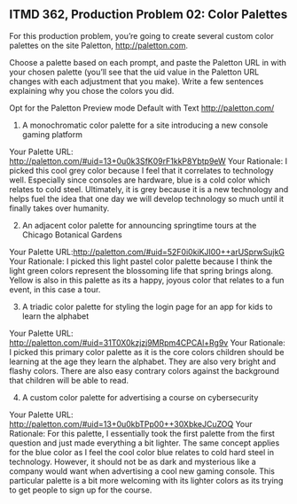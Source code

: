 ## ITMD 362, Production Problem 02: Color Palettes

For this production problem, you’re going to create several custom color palettes on the site
Paletton, http://paletton.com.

Choose a palette based on each prompt, and paste the Paletton URL in with your chosen palette
(you’ll see that the uid value in the Paletton URL changes with each adjustment that you make).
Write a few sentences explaining why you chose the colors you did.

Opt for the Paletton Preview mode Default with Text http://paletton.com/

1. A monochromatic color palette for a site introducing a new console gaming platform

Your Palette URL: http://paletton.com/#uid=13+0u0k3SfK09rF1kkP8Ybtp9eW
Your Rationale: I picked this cool grey color because I feel that it correlates to technology well. Especially since consoles are hardware, blue is a cold color which relates to cold steel. Ultimately, it is grey because it is a new technology and helps fuel the idea that one day we will develop technology so much until it finally takes over humanity.

2. An adjacent color palette for announcing springtime tours at the Chicago Botanical Gardens

Your Palette URL:http://paletton.com/#uid=52F0i0kiKJI00++arUSprwSujkG
Your Rationale: I picked this light pastel color palette because I think the light green colors represent the blossoming life that spring brings along. Yellow is also in this palette as its a happy, joyous color that relates to a fun event, in this case a tour.

3. A triadic color palette for styling the login page for an app for kids to learn the alphabet

Your Palette URL: http://paletton.com/#uid=31T0X0kzjzj9MRpm4CPCAl+Rg9v
Your Rationale: I picked this primary color palette as it is the core colors children should be learning at the age they learn the alphabet. They are also very bright and flashy colors. There are also easy contrary colors against the background that children will be able to read.

4. A custom color palette for advertising a course on cybersecurity

Your Palette URL: http://paletton.com/#uid=13+0u0kbTPp00++30XbkeJCuZOQ
Your Rationale: For this palette, I essentially took the first palette from the first question and just made everything a bit lighter. The same concept applies for the blue color as I feel the cool color blue relates to cold hard steel in technology. However, it should not be as dark and mysterious like a company would want when advertising a cool new gaming console. This particular palette is a bit more welcoming with its lighter colors as its trying to get people to sign up for the course. 
